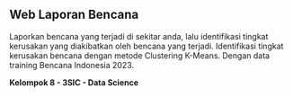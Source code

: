 ## Web Laporan Bencana

Laporkan bencana yang terjadi di sekitar anda, lalu identifikasi tingkat kerusakan yang diakibatkan oleh bencana yang terjadi. Identifikasi tingkat kerusakan bencana dengan metode Clustering K-Means. Dengan data training Bencana Indonesia 2023.

**Kelompok 8 - 3SIC - Data Science**

